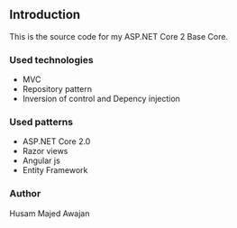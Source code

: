 ## Introduction

This is the source code for my ASP.NET Core 2 Base Core.

### Used technologies

- MVC
- Repository pattern
- Inversion of control and Depency injection

### Used patterns

- ASP.NET Core 2.0
- Razor views
- Angular js
- Entity Framework

### Author
Husam Majed Awajan
